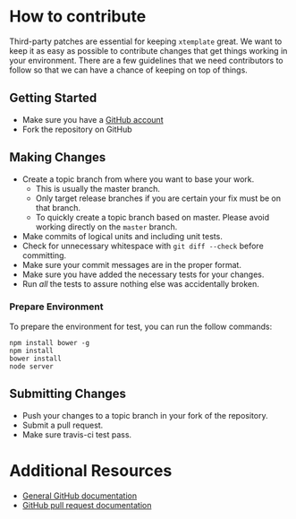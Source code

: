# How to contribute

Third-party patches are essential for keeping `xtemplate` great.
We want to keep it as easy as possible to contribute changes that
get things working in your environment. There are a few guidelines that we
need contributors to follow so that we can have a chance of keeping on
top of things.

## Getting Started

* Make sure you have a [GitHub account](https://github.com/signup/free)
* Fork the repository on GitHub

## Making Changes

* Create a topic branch from where you want to base your work.
  * This is usually the master branch.
  * Only target release branches if you are certain your fix must be on that
    branch.
  * To quickly create a topic branch based on master.
    Please avoid working directly on the `master` branch.
* Make commits of logical units and including unit tests.
* Check for unnecessary whitespace with `git diff --check` before committing.
* Make sure your commit messages are in the proper format.
* Make sure you have added the necessary tests for your changes.
* Run _all_ the tests to assure nothing else was accidentally broken.

### Prepare Environment

To prepare the environment for test, you can run the follow commands:

```shell
npm install bower -g
npm install
bower install
node server
```

## Submitting Changes

* Push your changes to a topic branch in your fork of the repository.
* Submit a pull request.
* Make sure travis-ci test pass.

# Additional Resources

* [General GitHub documentation](http://help.github.com/)
* [GitHub pull request documentation](http://help.github.com/send-pull-requests/)
